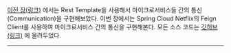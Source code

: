 [이전 장(링크)](https://imprint.tistory.com/226?category=1069520) 에서는 Rest Template을 사용해서 마이크로서비스들 간의 통신(Communication)을 구현해보았다.
이번 장에서는 Spring Cloud Netflix의 Feign Client를 사용하여 마이크로서비스 간의 통신을 구현해본다.
모든 소스 코드는 [깃허브 (링크)](https://github.com/roy-zz/spring-cloud) 에 올려두었다.

---


